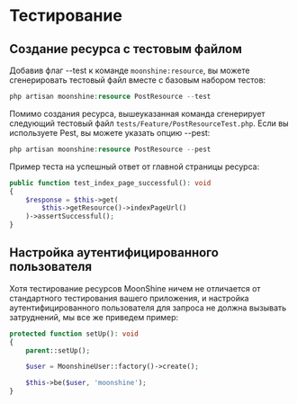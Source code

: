 # Тестирование

## Создание ресурса с тестовым файлом

Добавив флаг --test к команде `moonshine:resource`, вы можете сгенерировать тестовый файл вместе с базовым набором тестов:

```php
php artisan moonshine:resource PostResource --test
```

Помимо создания ресурса, вышеуказанная команда сгенерирует следующий тестовый файл `tests/Feature/PostResourceTest.php`. Если вы используете Pest, вы можете указать опцию --pest:

```php
php artisan moonshine:resource PostResource --pest
```

Пример теста на успешный ответ от главной страницы ресурса:

```php
public function test_index_page_successful(): void
{
    $response = $this->get(
        $this->getResource()->indexPageUrl()
    )->assertSuccessful();
}
```

## Настройка аутентифицированного пользователя

Хотя тестирование ресурсов MoonShine ничем не отличается от стандартного тестирования вашего приложения, и настройка аутентифицированного пользователя для запроса не должна вызывать затруднений, мы все же приведем пример:

```php
protected function setUp(): void
{
    parent::setUp();

    $user = MoonshineUser::factory()->create();

    $this->be($user, 'moonshine');
}
```
